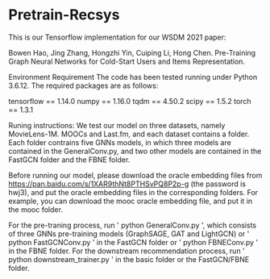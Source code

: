 # Pretrain-Recsys
This is our Tensorflow implementation for our WSDM 2021 paper:

Bowen Hao, Jing Zhang, Hongzhi Yin, Cuiping Li, Hong Chen. Pre-Training Graph Neural Networks for Cold-Start Users and Items Representation.

Environment Requirement
The code has been tested running under Python 3.6.12. The required packages are as follows:

tensorflow == 1.14.0
numpy == 1.16.0
tqdm == 4.50.2
scipy == 1.5.2
torch == 1.3.1


Runing instructions:
We test our model on three datasets, namely MovieLens-1M. MOOCs and Last.fm, and each dataset contains a folder. Each folder contrains five GNNs models, in which three models are contained in the GeneralConv.py, and two other models are contained in the FastGCN folder and the FBNE folder. 

Before running our model, please download the oracle embedding files from https://pan.baidu.com/s/1XAR9thNt8PTHSvPQ8P2p-g (the password is hwj3), and put the oracle embedding files in the corresponding folders. For example, you can download the mooc oracle embedding file, and put it in the mooc folder.  

For the pre-traning process, run ' python GeneralConv.py ', which consists of three GNNs pre-training models (GraphSAGE, GAT and LightGCN) or ' python FastGCNConv.py ' in the FastGCN folder or ' python FBNEConv.py ' in the FBNE folder. For the downstream recommendation process, run ' python downstream_trainer.py ' in the basic folder or the FastGCN/FBNE folder. 
